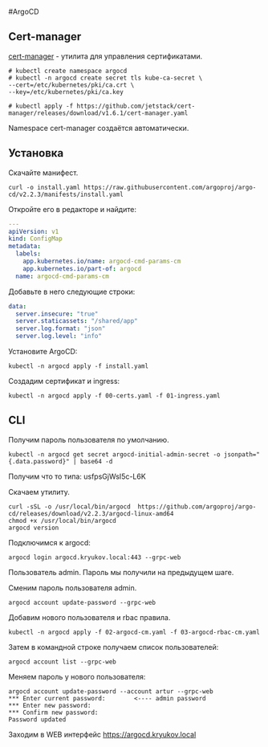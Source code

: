 #ArgoCD

## Cert-manager

[cert-manager](https://cert-manager.io/docs/installation/kubernetes/) - утилита
для управления сертификатами.

    # kubectl create namespace argocd
    # kubectl -n argocd create secret tls kube-ca-secret \
    --cert=/etc/kubernetes/pki/ca.crt \
    --key=/etc/kubernetes/pki/ca.key

    # kubectl apply -f https://github.com/jetstack/cert-manager/releases/download/v1.6.1/cert-manager.yaml

Namespace cert-manager создаётся автоматически.

## Установка

Скачайте манифест.

    curl -o install.yaml https://raw.githubusercontent.com/argoproj/argo-cd/v2.2.3/manifests/install.yaml

Откройте его в редакторе и найдите:

```yaml
---
apiVersion: v1
kind: ConfigMap
metadata:
  labels:
    app.kubernetes.io/name: argocd-cmd-params-cm
    app.kubernetes.io/part-of: argocd
  name: argocd-cmd-params-cm
```

Добавьте в него следующие строки:

```yaml
data:
  server.insecure: "true"
  server.staticassets: "/shared/app"
  server.log.format: "json"
  server.log.level: "info"
```

Установите ArgoCD:

    kubectl -n argocd apply -f install.yaml

Создадим сертификат и ingress:

    kubectl -n argocd apply -f 00-certs.yaml -f 01-ingress.yaml

## CLI

Получим пароль пользователя по умолчанию.

    kubectl -n argocd get secret argocd-initial-admin-secret -o jsonpath="{.data.password}" | base64 -d

Получим что то типа: usfpsGjWsI5c-L6K

Скачаем утилиту.

    curl -sSL -o /usr/local/bin/argocd  https://github.com/argoproj/argo-cd/releases/download/v2.2.3/argocd-linux-amd64
    chmod +x /usr/local/bin/argocd
    argocd version

Подключимся к argocd:

    argocd login argocd.kryukov.local:443 --grpc-web

Пользователь admin. Пароль мы получили на предыдущем шаге.

Сменим пароль пользователя admin.

    argocd account update-password --grpc-web

Добавим нового пользователя и rbac правила.

    kubectl -n argocd apply -f 02-argocd-cm.yaml -f 03-argocd-rbac-cm.yaml

Затем в командной строке получаем список пользователей:

    argocd account list --grpc-web

Меняем пароль у нового пользователя:

    argocd account update-password --account artur --grpc-web
    *** Enter current password:        <---- admin password
    *** Enter new password:
    *** Confirm new password:
    Password updated

Заходим в WEB интерфейс https://argocd.kryukov.local
